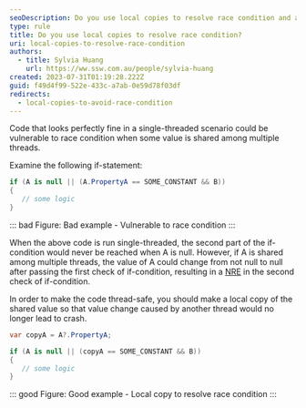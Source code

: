 ```yaml
---
seoDescription: Do you use local copies to resolve race condition and avoid NullReferenceExceptions when shared values are accessed concurrently by multiple threads?
type: rule
title: Do you use local copies to resolve race condition?
uri: local-copies-to-resolve-race-condition
authors:
  - title: Sylvia Huang
    url: https://ww.ssw.com.au/people/sylvia-huang
created: 2023-07-31T01:19:28.222Z
guid: f49d4f99-522e-433c-a7ab-0e59d78f03df
redirects:
  - local-copies-to-avoid-race-condition
---
```


Code that looks perfectly fine in a single-threaded scenario could be vulnerable to race condition when some value is shared among multiple threads.

<!--endintro-->

Examine the following if-statement:

```csharp
if (A is null || (A.PropertyA == SOME_CONSTANT && B))
{
   // some logic
}
```

::: bad
Figure: Bad example - Vulnerable to race condition
:::

When the above code is run single-threaded, the second part of the if-condition would never be reached when A is null. However, if A is shared among multiple threads, the value of A could change from not null to null after passing the first check of if-condition, resulting in a [NRE](https://learn.microsoft.com/en-us/dotnet/api/system.nullreferenceexception?view=net-7.0) in the second check of if-condition.

In order to make the code thread-safe, you should make a local copy of the shared value so that value change caused by another thread would no longer lead to crash.

```csharp
var copyA = A?.PropertyA;

if (A is null || (copyA == SOME_CONSTANT && B))
{
   // some logic
}
```

::: good
Figure: Good example - Local copy to resolve race condition
:::
